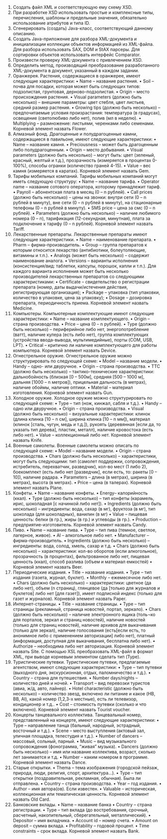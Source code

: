 1.	Создать файл XML и соответствующую ему схему XSD. 
2.	При разработке XSD использовать простые и комплексные типы, перечисления, шаблоны и предельные значения, обязательно использование атрибутов и типа ID.
3.	Сгенерировать (создать) Java-класс, соответствующий данному описанию. 
4.	Создать Java-приложение для разбора XML-документа и инициализации коллекции объектов информацией из XML-файла. Для разбора использовать SAX, DOM и StAX парсеры. Для сортировки объектов использовать интерфейс Comparator.
5.	Произвести проверку XML-документа с привлечением XSD. 
6.	Определить метод, производящий преобразование разработанного XML-документа в документ, указанный в каждом задании.
1.	Оранжерея.
Растения, содержащиеся в оранжерее, имеют следующие характеристики:
•	Name – название растения.
•	Soil – почва для посадки, которая может быть следующих типов: подзолистая, грунтовая, дерново-подзолистая.
•	Origin – место происхождения растения.
•	Visual рarameters (должно быть несколько) – внешние параметры: цвет стебля, цвет листьев, средний размер растения.
•	Growing tips (должно быть несколько) – предпочитаемые условия произрастания: температура (в градусах), освещение (светолюбиво либо нет), полив (мл в неделю).
•	Multiplying – размножение: листьями, черенками либо семенами.
Корневой элемент назвать Flower.
2.	Алмазный фонд.
Драгоценные и полудрагоценные камни, содержащиеся в павильоне, имеют следующие характеристики:
•	Name – название камня.
•	Preciousness – может быть драгоценным либо полудрагоценным.
•	Origin – место добывания.
•	Visual parameters (должно быть несколько) – могут быть: цвет (зеленый, красный, желтый и т.д.), прозрачность (измеряется в процентах 
0-100%), способы огранки (количество граней 4-15).
•	Value – вес камня (измеряется в каратах).
Корневой элемент назвать Gem.
3.	Тарифы мобильных компаний.
Тарифы мобильных компаний могут иметь следующую структуру:
•	Name – название тарифа.
•	Operator name – название сотового оператора, которому принадлежит тариф.
•	Payroll – абонентская плата в месяц (0 – n рублей).
•	Сall prices (должно быть несколько) – цены на звонки: внутри сети 
(0 – n рублей в минуту), вне сети (0 – n рублей в минуту), на стационарные телефоны (0 – n рублей в минуту).
•	SMS price – цена за смс (0 – n рублей).
•	Parameters (должно быть несколько) – наличие любимого номера 
(0 – n), тарификация (12-секундная, минутная), плата за подключение 
к тарифу (0 – n рублей).
Корневой элемент назвать Tariff.
4.	Лекарственные препараты.
Лекарственные препараты имеют следующие характеристики.
•	Name – наименование препарата. 
•	Pharm – фирма-производитель.
•	Group – группа препаратов к которым относится лекарство (антибиотики, болеутоляющие, витамины и т.п.). 
•	Analogs (может быть несколько) – содержит наименование аналога. 
•	Versions – варианты исполнения (консистенция/вид: таблетки, капсулы, порошок, капли и т.п.). Для каждого варианта исполнения может быть несколько производителей лекарственных препаратов со следующими характеристиками: 
•	Certificate – свидетельство о регистрации препарата (номер, даты выдачи/истечения действия, регистрирующая организация); 
•	Package – упаковка (тип упаковки, количество в упаковке, цена за упаковку); 
•	Dosage – дозировка препарата, периодичность приема. 
Корневой элемент назвать Medicine.
5.	Компьютеры.
Компьютерные комплектующие имеют следующие характеристики:
•	Name – название комплектующего.
•	Origin – страна производства.
•	Price – цена (0 – n рублей).
•	Type (должно быть несколько) – периферийное либо нет, энергопотребление (ватт), наличие кулера (есть либо нет), группа комплектующих (устройства ввода-вывода, мультимедийные), порты (COM, USB, LPT).
•	Critical – критично ли наличие комплектующего для работы компьютера.
Корневой элемент назвать Device.
6.	Огнестрельное оружие.
Огнестрельное оружие можно структурировать по следующей схеме:
•	Model – название модели.
•	Handy – одно- или двуручное.
•	Origin – страна производства.
•	TTC (должно быть несколько) – тактико-технические характеристики: дальнобойность (близкая [0 – 500м], средняя [500 – 1000 м], дальняя [1000 – n метров]), прицельная дальность (в метрах), наличие обоймы, наличие оптики. 
•	Material – материал изготовления.
Корневой элемент назвать Gun.
7.	Холодное оружие.
Холодное оружие можно структурировать по следующей схеме:
•	Type – тип (нож, кинжал, сабля и т.д.).
•	Handy – одно или двуручное.
•	Origin – страна производства.
•	Visual (должно быть несколько) – визуальные характеристики: клинок (длина клинка [10 – n см], ширина клинка [10 – n мм]), материал (клинок [сталь, чугун, медь и т.д.]), рукоять (деревянная [если да, то указать тип дерева], пластик, металл), наличие кровостока (есть либо нет). 
•	Value – коллекционный либо нет.
Корневой элемент назвать Knife.
8.	Военные самолеты.
Военные самолеты можно описать по следующей схеме:
•	Model – название модели.
•	Origin – страна производства.
•	Chars (должно быть несколько) – характеристики, могут быть следующими: тип (самолет поддержки, сопровождения, истребитель, перехватчик, разведчик), кол-во мест (1 либо 2), боекомплект (есть либо нет [разведчик], если есть, то: ракеты [0 – 10]), наличие радара.
•	Parameters – длина (в метрах), ширина (в метрах), высота (в метрах).
•	Price – цена (в талерах).
Корневой элемент назвать Plane.
9.	Конфеты.
•	Name – название конфеты.
•	Energy– калорийность (ккал).
•	Type (должно быть несколько) – тип конфеты (карамель, ирис, шоколадная [с начинкой либо нет]).
•	Ingredients (должно быть несколько) – ингредиенты: вода, сахар (в мг), фруктоза (в мг), тип шоколада (для шоколадных), ванилин (в мг)
•	Value – пищевая ценность: белки (в гр.), жиры (в гр.) и углеводы (в гр.).
•	Production – предприятие-изготовитель.
Корневой элемент назвать Candy.
10.	Пиво.
•	Name – название пива.
•	Type – тип пива (темное, светлое, лагерное, живое).
•	Al – алкогольное либо нет.
•	Manufacturer – фирма-производитель.
•	Ingredients (должно быть несколько) – ингредиенты: вода, солод, хмель, сахар и т.д.
•	Chars (должно быть несколько) – характеристики: кол-во оборотов (если алкогольное), прозрачность (в процентах), фильтрованное либо нет, пищевая ценность (ккал), способ разлива (объем и материал емкостей)
•	Корневой элемент назвать Beer.
11.	Периодические издания.
•	Title – название издания.
•	Type – тип издания (газета, журнал, буклет).
•	Monthly – ежемесячное либо нет.
•	Chars (должно быть несколько) – характеристики: цветное (да либо нет), объем (n страниц), глянцевое (да [только для журналов и буклетов] либо нет [для газет]), имеет подписной индекс (только для газет и журналов).
Корневой элемент назвать Paper.
12.	Интернет-страницы.
•	Title – название страницы.
•	Type – тип страницы (рекламный, страница новостей, портал, зеркало).
•	Chars (должно быть несколько) – наличие электронного ящика (толь¬ко для порталов, зеркал и страниц новостей), наличие новостей (только для страниц новостей), наличие архивов для выкачивания (только для зеркал), наличие голосования (есть[если есть, то анонимное либо с применением авторизации] либо нет), платный (информация, доступная для выкачивания, бесплатна либо нет).
•	Authorize – необходима либо нет авторизация. 
Корневой элемент назвать Site.
С помощью XSL преобразовать XML-файл в формат XML, при выводе корневым элементом сделать тип (Type).
13.	Туристические путевки.
Туристические путевки, предлагаемые агентством, имеют следующие характеристики: 
•	Type – тип путевки (выходного дня, экскурсионная, отдых, паломничество и т.д.). 
•	Country – страна для путешествия. 
•	Number days/nights – количество дней и ночей. 
•	Тransport – вид перевозки туристов (авиа, ж/д, авто, лайнер). 
•	Hotel characteristic (должно быть несколько) – количество звезд, включено ли питание и какое (HB, BB, Al), какой номер (1,2,3-х местные), есть ли телевизор, кондиционер и т.д.. 
•	Сost – стоимость путевки (сколько и что включено). 
Корневой элемент назвать Тourist voucher.
14.	Концерты танцевального коллектива. 
Танцевальный номер, представленный на концерте, имеют следующие характеристики: 
•	Type – направление танца (бальный, народный, эстрадный, восточный и т.д.). 
•	Scene – место выступления (актовый зал, уличная площадка, телестудия и т.д.). 
•	Number of dancers – массовый, сольный, парный. 
•	Music – вид музыкального сопровождения (фонограмма, “живая” музыка). 
•	Dancers (должно быть несколько) – имя или название коллектива, возраст, сколько лет занимается и т.д.
•	Number – каким номером в программе. 
Корневой элемент назвать Dance.
15.	Старые открытки.
•	Thema – тема изображения (городской пейзаж, природа, люди, религия, спорт, архитектура...).
•	Type – тип открытки (поздравительная, рекламная, обычная). Была ли отправлена.
•	Country – страна производства.
•	Year – год издания.
•	Author – имя автора(ов). Если известен.
•	Valuable – историческая, коллекционная или тематическая ценность. 
Корневой элемент назвать Old Card.
16.	Банковские вклады.
•	Name – название банка
•	Country – страна регистрации.
•	Type – тип вклада (до востребования, срочный, расчетный, накопительный, сберегательный, металлический). 
•	Depositor – имя вкладчика.
•	Account id – номер счета.
•	Amount on deposit – сумма вклада.
•	Profitability – годовой процент.
•	Time constraints – срок вклада.
Корневой элемент назвать Bank.

